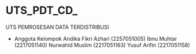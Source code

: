 # UTS_PDT_CD_
UTS PEMROSESAN DATA TERDISTRIBUSI
* Anggota Kelompok
Andika Fikri Azhari (2257051005)                                                                                                                                                 Ibnu Muhtar (2217051140)                                                                                                                                                       Nurwahid Muslim  (2217051163)                                                                                                                                                   Yusuf Arifin (2217051158)
